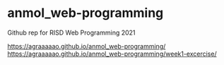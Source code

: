 # anmol_web-programming
 Github rep for RISD Web Programming 2021
 
 https://agraaaaao.github.io/anmol_web-programming/
 https://agraaaaao.github.io/anmol_web-programming/week1-excercise/
